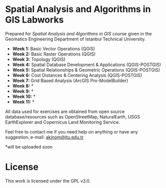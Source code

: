 # Spatial Analysis and Algorithms in GIS Labworks

Prepared for _Spatial Analysis and Algorithms in GIS_ course given in the Geomatics Engineering Department of Istanbul Technical University.

* __Week 1:__ Basic Vector Operations (QGIS)
* __Week 2:__ Basic Raster Operations (QGIS)
* __Week 3:__ Topology (QGIS)
* __Week 4:__ Spatial Database Development & Applications (QGIS-POSTGIS)
* __Week 5:__ Spatial Relationships & Geometric Operations (QGIS-POSTGIS)
* __Week 6:__ Cost Distances & Centering Analysis (QGIS-POSTGIS)
* __Week 7:__ Grid Based Analysis (ArcGIS Pro-ModelBuilder)
* __Week 8:__ *
* __Week 9:__ *
* __Week 10:__ *
* __Week 11:__ *

All data used for exercises are obtained from open source database/resources such as OpenStreetMap, NaturalEarth, USGS EarthExplorer and Copernicus Land Monitoring Service.

Feel free to contact me if you need help on anything or have any suggestion.
e-mail: akinom@itu.edu.tr

*will be uploaded soon

# License

This work is licensed under the GPL v3.0.
